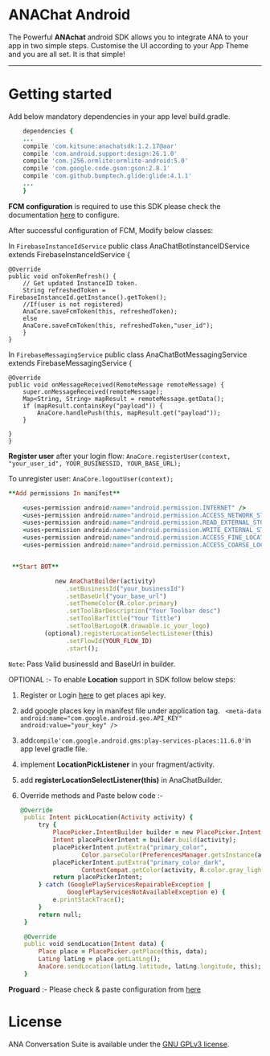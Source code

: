 
ANAChat Android
===================


The Powerful **ANAchat**  android SDK allows you to integrate ANA to your app in two simple steps. Customise the UI according to your App Theme and you are all set. It is that simple!

----------

Getting started
===============


Add below mandatory dependencies in your app level build.gradle.
```ruby
    dependencies {
    ...
    compile 'com.kitsune:anachatsdk:1.2.17@aar'
    compile 'com.android.support:design:26.1.0'
    compile 'com.j256.ormlite:ormlite-android:5.0'
    compile 'com.google.code.gson:gson:2.8.1'
    compile 'com.github.bumptech.glide:glide:4.1.1'
    ...
    }
```
**FCM configuration** is required to use this SDK please check the documentation [here](https://firebase.google.com/docs/cloud-messaging/android/client) to configure.

After successful configuration of FCM, Modify below classes:

In `FirebaseInstanceIdService`
    public class AnaChatBotInstanceIDService extends FirebaseInstanceIdService {

    @Override
    public void onTokenRefresh() {
        // Get updated InstanceID token.
        String refreshedToken = FirebaseInstanceId.getInstance().getToken();
        //If(user is not registered)
        AnaCore.saveFcmToken(this, refreshedToken);
        else
        AnaCore.saveFcmToken(this, refreshedToken,"user_id");
	    }
    }

In `FirebaseMessagingService`
    public class AnaChatBotMessagingService extends FirebaseMessagingService {

    @Override
    public void onMessageReceived(RemoteMessage remoteMessage) {
        super.onMessageReceived(remoteMessage);
        Map<String, String> mapResult = remoteMessage.getData();
        if (mapResult.containsKey("payload")) {
            AnaCore.handlePush(this, mapResult.get("payload"));
        }

    }
    }

 **Register user** after your login flow:
 `AnaCore.registerUser(context, "your_user_id", YOUR_BUSINESSID, YOUR_BASE_URL);`

 To unregister user:
`AnaCore.logoutUser(context);`
```ruby
**Add permissions In manifest**

    <uses-permission android:name="android.permission.INTERNET" />
    <uses-permission android:name="android.permission.ACCESS_NETWORK_STATE" />
    <uses-permission android:name="android.permission.READ_EXTERNAL_STORAGE" />
    <uses-permission android:name="android.permission.WRITE_EXTERNAL_STORAGE" />
    <uses-permission android:name="android.permission.ACCESS_FINE_LOCATION" />
    <uses-permission android:name="android.permission.ACCESS_COARSE_LOCATION" />


 **Start BOT**

             new AnaChatBuilder(activity)
                .setBusinessId("your_businessId")
                .setBaseUrl("your_base_url")
                .setThemeColor(R.color.primary)
                .setToolBarDescription("Your Toolbar desc")
                .setToolBarTittle("Your Tittle")
                .setToolBarLogo(R.drawable.ic_your_logo)
          (optional).registerLocationSelectListener(this)
                .setFlowId(YOUR_FLOW_ID)
                .start();
```

`Note`: Pass Valid businessId and BaseUrl in  builder.

OPTIONAL :-
To enable **Location** support in SDK follow below steps:

1. Register or Login [here](https://developers.google.com/places/android-api/signup) to get places api key.
2. add google places key in manifest file under application tag.
	` <meta-data
            android:name="com.google.android.geo.API_KEY"
            android:value="your_key" />`
3. add`compile'com.google.android.gms:play-services-places:11.6.0'`in app level gradle file.
4. implement **LocationPickListener** in your fragment/activity.
2. add **registerLocationSelectListener(this)** in  AnaChatBuilder.
4. Override methods and Paste below code :-

   ```ruby
   @Override
    public Intent pickLocation(Activity activity) {
        try {
            PlacePicker.IntentBuilder builder = new PlacePicker.IntentBuilder();
            Intent placePickerIntent = builder.build(activity);
            placePickerIntent.putExtra("primary_color",
                    Color.parseColor(PreferencesManager.getsInstance(activity).getThemeColor()));
            placePickerIntent.putExtra("primary_color_dark",
                    ContextCompat.getColor(activity, R.color.gray_light));
            return placePickerIntent;
        } catch (GooglePlayServicesRepairableException |
                GooglePlayServicesNotAvailableException e) {
            e.printStackTrace();
        }
        return null;
    }

    @Override
    public void sendLocation(Intent data) {
        Place place = PlacePicker.getPlace(this, data);
        LatLng latLng = place.getLatLng();
        AnaCore.sendLocation(latLng.latitude, latLng.longitude, this);
    }
   ```
**Proguard** :-
Please check & paste configuration from [here](https://github.com/Kitsune-tools/ANAChat-Android/blob/master/app/proguard-rules.pro)

License
=======

ANA Conversation Suite is available under the [GNU GPLv3 license](https://www.gnu.org/licenses/gpl-3.0.en.html).